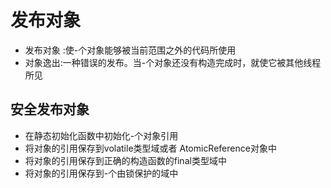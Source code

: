 # 发布对象
* 发布对象 :使-个对象能够被当前范围之外的代码所使用
* 对象逸出:一种错误的发布。当-个对象还没有构造完成时，就使它被其他线程所见

## 安全发布对象
* 在静态初始化函数中初始化-个对象引用
* 将对象的引用保存到volatile类型域或者 AtomicReference对象中
* 将对象的引用保存到正确的构造函数的final类型域中
* 将对象的引用保存到-个由锁保护的域中